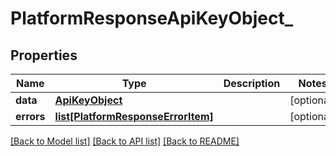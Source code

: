 # PlatformResponseApiKeyObject_

## Properties
Name | Type | Description | Notes
------------ | ------------- | ------------- | -------------
**data** | [**ApiKeyObject**](ApiKeyObject.md) |  | [optional] 
**errors** | [**list[PlatformResponseErrorItem]**](PlatformResponseErrorItem.md) |  | [optional] 

[[Back to Model list]](../README.md#documentation-for-models) [[Back to API list]](../README.md#documentation-for-api-endpoints) [[Back to README]](../README.md)

